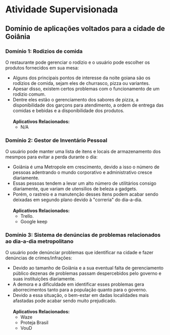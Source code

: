 # Atividade Supervisionada

## Domínio de aplicações voltados para a cidade de Goiânia

### Domínio 1: Rodizios de comida
O restaurante pode gerenciar o rodízio e o usuário pode escolher os produtos fornecidos em sua mesa:
<br>
  - Alguns dos principais pontos de interesse da noite goiana são os rodízios de comida, sejam eles de churrasco, pizza ou variantes.
  - Apesar disso, existem certos problemas com o funcionamento de um rodizio comum.
  - Dentre eles estão o gerenciamento dos sabores de pizza, a disponibilidade dos garçons para atendimento, a ordem de entrega das comidas e bebidas e a disponibilidade dos produtos.<br><br>
    **Aplicativos Relacionados:** <br>
    - N/A

### Domínio 2: Gestor de Inventário Pessoal
O usuário pode manter uma lista de itens e locais de armazenamento dos mesmpos para evitar a perda durante o dia:
<br>
  - Goiânia é uma Metropole em crescimento, devido a isso o número de pessoas adentrando o mundo corporativo e administrativo cresce diariamente.
  - Essas pessoas tendem a levar um alto número de utilitários consigo diariamente, que variam de utensilios de beleza a gadgets.
  - Porém, o rastreio e a manutenção desses itens podem acabar sendo deixadas em segundo plano devido à "correria" do dia-a-dia.<br><br>
    **Aplicativos Relacionados:** <br>
    - Trello.
    - Google keep

### Domínio 3: Sistema de denúncias de problemas relacionados ao dia-a-dia metropolitano
O usuário pode denúnciar problemas que identificar na cidade e fazer denúncias de crimes/infrações:
<br>
   - Devido ao tamanho de Goiânia e a sua eventual falta de gerenciamento público dezenas de problemas passam despercebidos pelo governo e suas instituições diariamente.
   - A demora e a dificuldade em identificar esses problemas gera aborrecimentos tanto para a população quanto para o governo.
   - Devido a essa situação, o bem-estar em dadas localidades mais afastadas pode acabar sendo muito prejudicado.<br><br>
     **Aplicativos Relacionados:** <br>
     - Waze
     - Proteja Brasil
     - VouD
